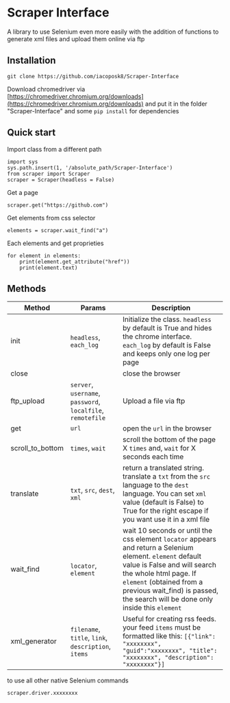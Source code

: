 # Scraper Interface
A library to use Selenium even more easily with the addition of functions to generate xml files and upload them online via ftp

## Installation

    git clone https://github.com/iacoposk8/Scraper-Interface
Download chromedriver via  
[https://chromedriver.chromium.org/downloads](https://chromedriver.chromium.org/downloads)
and put it in the folder "Scraper-Interface"
and some `pip install` for dependencies

## Quick start
Import class from a different path

    import sys
    sys.path.insert(1, '/absolute_path/Scraper-Interface')
    from scraper import Scraper
    scraper = Scraper(headless = False)
Get a page

    scraper.get("https://github.com")

Get elements from css selector

    elements = scraper.wait_find("a")

Each elements and get proprieties

    for element in elements:
    	print(element.get_attribute("href"))
    	print(element.text)

## Methods

| Method | Params | Description |
|--|--|--|
| init | `headless`, `each_log` | Initialize the class. `headless` by default is True and hides the chrome interface. `each_log` by default is False and keeps only one log per page |
| close | | close the browser |
| ftp_upload | `server`, `username`, `password`, `localfile`, `remotefile` | Upload a file via ftp |
| get | `url` | open the `url` in the browser |
| scroll_to_bottom | `times`, `wait` | scroll the bottom of the page X `times` and, `wait` for X seconds each time |
| translate | `txt`, `src`, `dest`, `xml` | return a translated string. translate a `txt` from the `src` language to the `dest` language. You can set `xml` value (default is False) to True for the right escape if you want use it in a xml file  |
| wait_find | `locator`, `element` | wait 10 seconds or until the css element `locator` appears and return a Selenium element. `element` default value is False and will search the whole html page. If `element` (obtained from a previous wait_find) is passed, the search will be done only inside this `element` |
| xml_generator | `filename`, `title`, `link`, `description`, `items` | Useful for creating rss feeds. your feed `items` must be formatted like this: `[{"link": "xxxxxxxx", "guid":"xxxxxxxx", "title": "xxxxxxxx", "description": "xxxxxxxx"}]` |

to use all other native Selenium commands

    scraper.driver.xxxxxxxx

